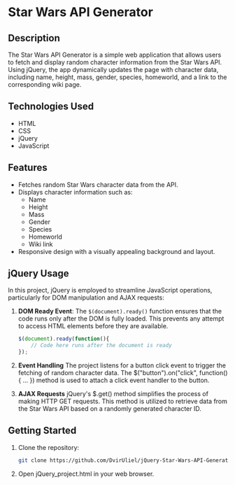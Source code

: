 # Star Wars API Generator

## Description
The Star Wars API Generator is a simple web application that allows users to fetch and display random character information from the Star Wars API. Using jQuery, the app dynamically updates the page with character data, including name, height, mass, gender, species, homeworld, and a link to the corresponding wiki page.

## Technologies Used
- HTML
- CSS
- jQuery
- JavaScript

## Features
- Fetches random Star Wars character data from the API.
- Displays character information such as:
  - Name
  - Height
  - Mass
  - Gender
  - Species
  - Homeworld
  - Wiki link
- Responsive design with a visually appealing background and layout.
## jQuery Usage
In this project, jQuery is employed to streamline JavaScript operations, particularly for DOM manipulation and AJAX requests:

1. **DOM Ready Event**: 
   The `$(document).ready()` function ensures that the code runs only after the DOM is fully loaded. This prevents any attempt to access HTML elements before they are available.

   ```javascript
   $(document).ready(function(){
       // Code here runs after the document is ready
   });
   
2. **Event Handling**
   The project listens for a button click event to trigger the fetching of random character data.
   The $("button").on("click", function() { ... }) method is used to attach a click event handler to the button.

3. **AJAX Requests**
   jQuery's $.get() method simplifies the process of making HTTP GET requests.
   This method is utilized to retrieve data from the Star Wars API based on a randomly generated character ID.
   
## Getting Started
1. Clone the repository:
   ```bash
   git clone https://github.com/DvirUliel/jQuery-Star-Wars-API-Generator.git
2. Open jQuery_project.html in your web browser.
